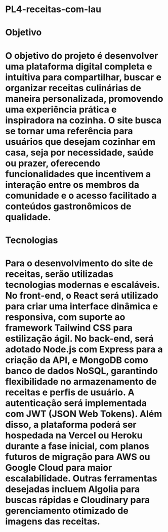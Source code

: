 # PL4-receitas-com-lau
# Objetivo
# O objetivo do projeto é desenvolver uma plataforma digital completa e intuitiva para compartilhar, buscar e organizar receitas culinárias de maneira personalizada, promovendo uma experiência prática e inspiradora na cozinha. O site busca se tornar uma referência para usuários que desejam cozinhar em casa, seja por necessidade, saúde ou prazer, oferecendo funcionalidades que incentivem a interação entre os membros da comunidade e o acesso facilitado a conteúdos gastronômicos de qualidade.

# Tecnologias
# Para o desenvolvimento do site de receitas, serão utilizadas tecnologias modernas e escaláveis. No front-end, o React será utilizado para criar uma interface dinâmica e responsiva, com suporte ao framework Tailwind CSS para estilização ágil. No back-end, será adotado Node.js com Express para a criação da API, e MongoDB como banco de dados NoSQL, garantindo flexibilidade no armazenamento de receitas e perfis de usuário. A autenticação será implementada com JWT (JSON Web Tokens). Além disso, a plataforma poderá ser hospedada na Vercel ou Heroku durante a fase inicial, com planos futuros de migração para AWS ou Google Cloud para maior escalabilidade. Outras ferramentas desejadas incluem Algolia para buscas rápidas e Cloudinary para gerenciamento otimizado de imagens das receitas.
